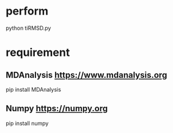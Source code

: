 # perform

python tiRMSD.py

# requirement

## MDAnalysis https://www.mdanalysis.org

pip install MDAnalysis

## Numpy https://numpy.org

pip install numpy
